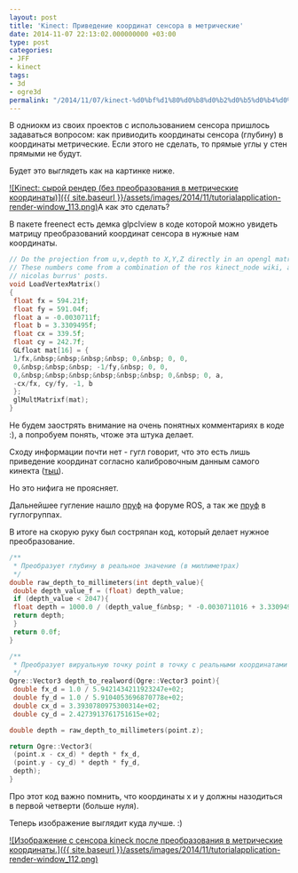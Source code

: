 ```yaml
---
layout: post
title: 'Kinect: Приведение координат сенсора в метрические'
date: 2014-11-07 22:13:02.000000000 +03:00
type: post
categories:
- JFF
- kinect
tags:
- 3d
- ogre3d
permalink: "/2014/11/07/kinect-%d0%bf%d1%80%d0%b8%d0%b2%d0%b5%d0%b4%d0%b5%d0%bd%d0%b8%d0%b5-%d0%ba%d0%be%d0%be%d1%80%d0%b4%d0%b8%d0%bd%d0%b0%d1%82-%d1%81%d0%b5%d0%bd%d1%81%d0%be%d1%80%d0%b0-%d0%b2-%d0%bc%d0%b5%d1%82%d1%80/"
---
```

В одниокм из своих проектов с использованием сенсора пришлось задаваться вопросом: как привиодить координаты сенсора (глубину) в координаты метрические. Если этого не сделать, то прямые углы у стен прямыми не будут.

Будет это выглядеть как на картинке ниже.

[![Kinect: сырой рендер (без преобразования в метрические координаты)]({{ site.baseurl }}/assets/images/2014/11/tutorialapplication-render-window_113.png)](/2014/11/tutorialapplication-render-window_113.png)А как это сделать?

В пакете freenect есть демка glpclview в коде которой можно увидеть матрицу преобразований координат сенсора в нужные нам координаты.

```cpp
// Do the projection from u,v,depth to X,Y,Z directly in an opengl matrix  
// These numbers come from a combination of the ros kinect_node wiki, and  
// nicolas burrus' posts.  
void LoadVertexMatrix()  
{  
 float fx = 594.21f;  
 float fy = 591.04f;  
 float a = -0.0030711f;  
 float b = 3.3309495f;  
 float cx = 339.5f;  
 float cy = 242.7f;  
 GLfloat mat[16] = {  
 1/fx,&nbsp;&nbsp;&nbsp;&nbsp; 0,&nbsp; 0, 0,  
 0,&nbsp;&nbsp;&nbsp; -1/fy,&nbsp; 0, 0,  
 0,&nbsp;&nbsp;&nbsp;&nbsp;&nbsp;&nbsp; 0,&nbsp; 0, a,  
 -cx/fx, cy/fy, -1, b  
 };  
 glMultMatrixf(mat);  
}
```

Не будем заострять внимание на очень понятных комментариях в коде :), а попробуем понять, чтоже эта штука делает.

Сходу информации почти нет - гугл говорит, что это есть лишь приведение координат согласно калибровочным данным самого кинекта ([тыц](https://groups.google.com/forum/#!msg/openkinect/c7OvB0GqNjU/z-4hbz4SdJYJ "Матрица преобразований координат сенсора kinect в реальные")).

Но это нифига не проясняет.

Дальнейшее гугление нашло [пруф](http://answers.ros.org/question/67339/converting-kinect-depth-image-to-real-world-coordinate/ "Converting Kinect depth image to Real world coordinate.") на форуме ROS, а так же [пруф](https://groups.google.com/forum/#!topic/openkinect/ihfBIY56Is8 "Depth to Real World XY Coordinate") в гуглогруппах.

В итоге на скорую руку был состряпан код, который делает нужное преобразование.

```cpp
/**  
 * Преобразует глубину в реальное значение (в миллиметрах)  
 */  
double raw_depth_to_millimeters(int depth_value){  
 double depth_value_f = (float) depth_value;  
 if (depth_value < 2047){  
 float depth = 1000.0 / (depth_value_f&nbsp; * -0.0030711016 + 3.3309495161);  
 return depth;  
 }  
 return 0.0f;  
}

/**  
 * Преобразует вируальную точку point в точку с реальными координатами (в миллиметрах)  
 */  
Ogre::Vector3 depth_to_realword(Ogre::Vector3 point){  
 double fx_d = 1.0 / 5.9421434211923247e+02;  
 double fy_d = 1.0 / 5.9104053696870778e+02;  
 double cx_d = 3.3930780975300314e+02;  
 double cy_d = 2.4273913761751615e+02;

double depth = raw_depth_to_millimeters(point.z);

return Ogre::Vector3(  
 (point.x - cx_d) * depth * fx_d,  
 (point.y - cy_d) * depth * fy_d,  
 depth);  
}
```

Про этот код важно помнить, что координаты x и y должны назодиться в первой четверти (больше нуля).

Теперь изображение выглядит куда лучше. :)

[![Изображение с сенсора kineck после преобразования в метрические координаты.]({{ site.baseurl }}/assets/images/2014/11/tutorialapplication-render-window_112.png)](/2014/11/tutorialapplication-render-window_112.png)

